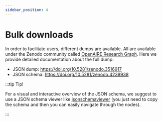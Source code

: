 ```yaml
---
sidebar_position: 4
---
```


# Bulk downloads

In order to facilitate users, different dumps are available. All are available under the Zenodo community called [OpenAIRE Research Graph](https://zenodo.org/communities/openaire-research-graph).
Here we provide detailed documentation about the full dump:

* JSON dump: https://doi.org/10.5281/zenodo.3516917
* JSON schema: https://doi.org/10.5281/zenodo.4238938

:::tip Tip!

For a visual and interactive overview of the JSON schema, we suggest to use a JSON schema viewer like [jsonschemaviewer](https://navneethg.github.io/jsonschemaviewer/) (you just need to copy the schema and then you can easily navigate through the nodes).

:::
